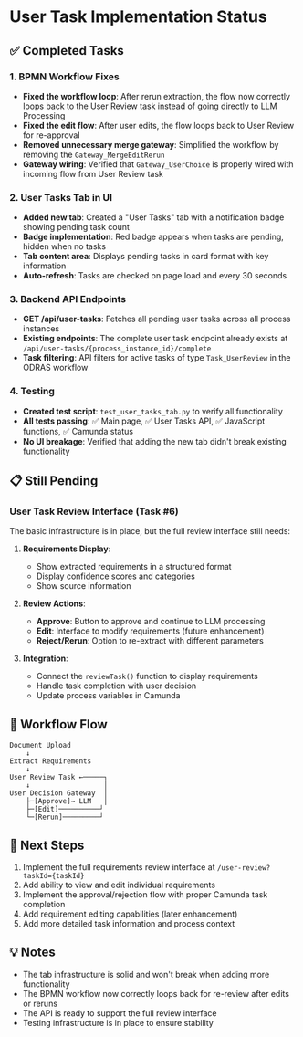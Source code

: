# User Task Implementation Status

## ✅ Completed Tasks

### 1. BPMN Workflow Fixes
- **Fixed the workflow loop**: After rerun extraction, the flow now correctly loops back to the User Review task instead of going directly to LLM Processing
- **Fixed the edit flow**: After user edits, the flow loops back to User Review for re-approval  
- **Removed unnecessary merge gateway**: Simplified the workflow by removing the `Gateway_MergeEditRerun`
- **Gateway wiring**: Verified that `Gateway_UserChoice` is properly wired with incoming flow from User Review task

### 2. User Tasks Tab in UI
- **Added new tab**: Created a "User Tasks" tab with a notification badge showing pending task count
- **Badge implementation**: Red badge appears when tasks are pending, hidden when no tasks
- **Tab content area**: Displays pending tasks in card format with key information
- **Auto-refresh**: Tasks are checked on page load and every 30 seconds

### 3. Backend API Endpoints
- **GET /api/user-tasks**: Fetches all pending user tasks across all process instances
- **Existing endpoints**: The complete user task endpoint already exists at `/api/user-tasks/{process_instance_id}/complete`
- **Task filtering**: API filters for active tasks of type `Task_UserReview` in the ODRAS workflow

### 4. Testing
- **Created test script**: `test_user_tasks_tab.py` to verify all functionality
- **All tests passing**: ✅ Main page, ✅ User Tasks API, ✅ JavaScript functions, ✅ Camunda status
- **No UI breakage**: Verified that adding the new tab didn't break existing functionality

## 📋 Still Pending

### User Task Review Interface (Task #6)
The basic infrastructure is in place, but the full review interface still needs:

1. **Requirements Display**: 
   - Show extracted requirements in a structured format
   - Display confidence scores and categories
   - Show source information

2. **Review Actions**:
   - **Approve**: Button to approve and continue to LLM processing
   - **Edit**: Interface to modify requirements (future enhancement)
   - **Reject/Rerun**: Option to re-extract with different parameters

3. **Integration**: 
   - Connect the `reviewTask()` function to display requirements
   - Handle task completion with user decision
   - Update process variables in Camunda

## 🔄 Workflow Flow

```
Document Upload 
    ↓
Extract Requirements
    ↓
User Review Task ←─────┐
    ↓                  │
User Decision Gateway  │
    ├─[Approve]→ LLM   │
    ├─[Edit]──────────┘
    └─[Rerun]─────────┘
```

## 🚀 Next Steps

1. Implement the full requirements review interface at `/user-review?taskId={taskId}`
2. Add ability to view and edit individual requirements
3. Implement the approval/rejection flow with proper Camunda task completion
4. Add requirement editing capabilities (later enhancement)
5. Add more detailed task information and process context

## 💡 Notes

- The tab infrastructure is solid and won't break when adding more functionality
- The BPMN workflow now correctly loops back for re-review after edits or reruns
- The API is ready to support the full review interface
- Testing infrastructure is in place to ensure stability
